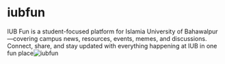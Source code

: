 # iubfun
IUB Fun is a student-focused platform for Islamia University of Bahawalpur—covering campus news, resources, events, memes, and discussions. Connect, share, and stay updated with everything happening at IUB in one fun place![iubfun](https://iubfun.com/)
